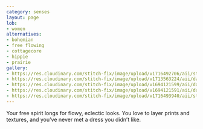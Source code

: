 ```yaml
---
category: senses
layout: page
lob:
- women
alternatives:
- bohemian
- free flowing
- cottagecore
- hippie
- prairie
gallery: 
- https://res.cloudinary.com/stitch-fix/image/upload/v1716492706/aii/style_shuffle/May_2024/2023-01-19_Set_A_W_OLD_V1_1x1.jpg
- https://res.cloudinary.com/stitch-fix/image/upload/v1713563224/aii/da_refresh/US_Womens_FixSummer24/2024-02-14_W_OLD_A15_00259_1x1.jpg
- https://res.cloudinary.com/stitch-fix/image/upload/v1694121599/aii/da_refresh/US_Womens_FixFall24/2023-06-21_OLD_W_A10_0082_1x1.jpg
- https://res.cloudinary.com/stitch-fix/image/upload/v1694121591/aii/da_refresh/US_Womens_FixFall24/2023-06-21_OLD_W_A08_0218_1x1.jpg
- https://res.cloudinary.com/stitch-fix/image/upload/v1716493940/aii/style_shuffle/May_2024/2024-04-15_W_OLD_R06_00126_1x1.jpg
---
```


Your free spirit longs for flowy, eclectic looks. You love to layer prints and textures, and you’ve never met a dress you didn’t like. 